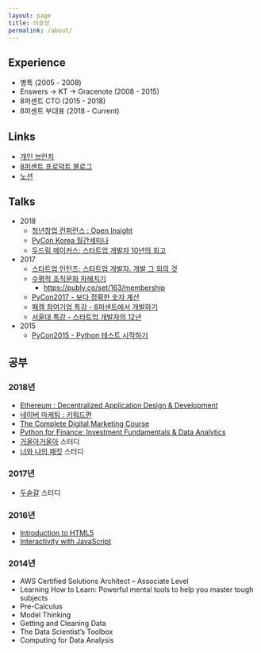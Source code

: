 ```yaml
---
layout: page
title: 이호성
permalink: /about/
---
```


## Experience

* 병특 (2005 - 2008)
* Enswers -> KT -> Gracenote (2008 - 2015)
* 8퍼센트 CTO (2015 - 2018)
* 8퍼센트 부대표 (2018 - Current)

## Links

* [개인 브런치](https://brunch.co.kr/@leehosung)
* [8퍼센트 프로덕트 블로그](https://8percent.github.io)
* [노션](https://www.notion.so/leclipse/a3cb689466d149f2bd8d52b0ee6e1d38)

## Talks

* 2018
  * [청년창업 컨퍼런스 : Open Insight](https://www.openinsightcon.com/)
  * [PyCon Korea 월간세미나](https://slides.com/hosunglee-1/deck-1-2-3-6-14)
  * [두드림 메이커스: 스타트업 개발자 10년의 회고](https://slides.com/hosunglee-1/deck-1-2-3-6-17#/)
* 2017
  * [스타트업 인턴즈: 스타트업 개발자. 개발 그 외의 것](http://slides.com/hosunglee-1/deck-1-2-3-4-11)
  * [수평적 조직문화 파헤치기](http://slides.com/hosunglee-1/deck-1-2-3-6-12)
    * https://publy.co/set/163/membership
  * [PyCon2017 - 보다 정확한 숫자 계산](http://slides.com/hosunglee-1/deck-10#/)
  * [패캠 참여기업 특강 - 8퍼센트에서 개발하기](http://slides.com/hosunglee-1/deck-1-2-3-4-7#/)
  * [서울대 특강 - 스타트업 개발자의 12년](http://slides.com/hosunglee-1/deck-1-2-3-6#/)
* 2015
  * [PyCon2015 - Python 테스트 시작하기](http://slides.com/hosunglee-1/deck#/)

## 공부

### 2018년

* [Ethereum : Decentralized Application Design & Development](https://www.udemy.com/ethereum-dapp/)
* [네이버 마케팅 : 키워드편](https://www.udemy.com/guide_to_naver_maketing_with_keyword/)
* [The Complete Digital Marketing Course](https://www.udemy.com/learn-digital-marketing-course/)
* [Python for Finance: Investment Fundamentals & Data Analytics](https://www.udemy.com/python-for-finance-investment-fundamentals-data-analytics/)
* [거울아거울아](https://brunch.co.kr/@leehosung/44) 스터디
* [너와 나의 패킷](https://brunch.co.kr/@leehosung/48) 스터디

### 2017년

* [두숟갈](https://brunch.co.kr/@leehosung/42) 스터디

### 2016년

* [Introduction to HTML5](https://www.coursera.org/learn/html)
* [Interactivity with JavaScript](https://www.coursera.org/learn/javascript)

### 2014년

* AWS Certified Solutions Architect – Associate Level
* Learning How to Learn: Powerful mental tools to help you master tough subjects
* Pre-Calculus
* Model Thinking
* Getting and Cleaning Data
* The Data Scientist’s Toolbox
* Computing for Data Analysis
